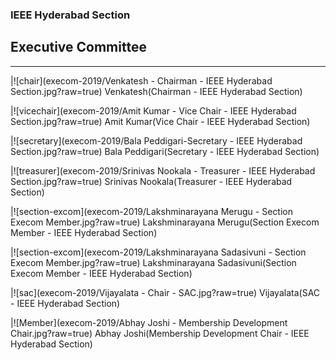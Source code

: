 ### IEEE Hyderabad Section

## Executive Committee  
---  


|![chair](execom-2019/Venkatesh - Chairman - IEEE Hyderabad Section.jpg?raw=true) Venkatesh(Chairman - IEEE Hyderabad Section)

|![vicechair](execom-2019/Amit Kumar - Vice Chair - IEEE Hyderabad Section.jpg?raw=true)  Amit Kumar(Vice Chair - IEEE Hyderabad Section)


|![secretary](execom-2019/Bala Peddigari-Secretary - IEEE Hyderabad Section.jpg?raw=true)  Bala Peddigari(Secretary - IEEE Hyderabad Section)


|![treasurer](execom-2019/Srinivas Nookala - Treasurer - IEEE Hyderabad Section.jpg?raw=true)  Srinivas Nookala(Treasurer - IEEE Hyderabad Section)


|![section-excom](execom-2019/Lakshminarayana Merugu - Section Execom Member.jpg?raw=true)    Lakshminarayana Merugu(Section Execom Member - IEEE Hyderabad Section)



|![section-excom](execom-2019/Lakshminarayana Sadasivuni - Section Execom Member.jpg?raw=true)       Lakshminarayana Sadasivuni(Section Execom Member - IEEE Hyderabad Section)


|![sac](execom-2019/Vijayalata - Chair - SAC.jpg?raw=true)   Vijayalata(SAC - IEEE Hyderabad Section)


|![Member](execom-2019/Abhay Joshi - Membership Development Chair.jpg?raw=true)    Abhay Joshi(Membership Development Chair - IEEE Hyderabad Section)

